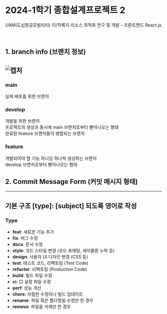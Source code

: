 # 2024-1학기 종합설계프로젝트 2

UAM(도심항공모빌리티) 이/착륙지 리소스 최적화 연구 및 개발 - 프론트엔드
React.js
 
<br/>

## 1. branch info (브랜치 정보)
![캡처](https://github.com/Cheetah-19/uam_knu_frontend/assets/143021741/099e0b47-1013-4411-a27b-038d48090655)
---
### main
실제 배포를 위한 브랜치

### develop
개발을 위한 브랜치 <br/>
프로젝트의 생성과 동시에 main 브랜치로부터 뻗어나오는 형태 <br/>
완료된 feature 브랜치들이 병합되는 브랜치

### feature
개발되어야 할 기능 하나당 하나씩 생성하는 브랜치 <br/>
develop 브랜치로부터 뻗어나오는 형태

## 2. Commit Message Form (커밋 메시지 형태)
---
기본 구조 **[type]: [subject]**
되도록 **영어**로 작성
---
### Type
- **feat**: 새로운 기능 추가
- **fix**: 버그 수정
- **docs**: 문서 수정
- **style**: 코드 스타일 변경 (코드 포매팅, 세미콜론 누락 등)
- **design**: 사용자 UI 디자인 변경 (CSS 등)
- **test**: 테스트 코드, 리팩토링 (Test Code)
- **refactor**: 리팩토링 (Production Code)
- **build**: 빌드 파일 수정
- **ci**: CI 설정 파일 수정
- **perf**: 성능 개선
- **chore**: 자잘한 수정이나 빌드 업데이트
- **rename**: 파일 혹은 폴더명을 수정만 한 경우
- **remove**: 파일을 삭제만 한 경우